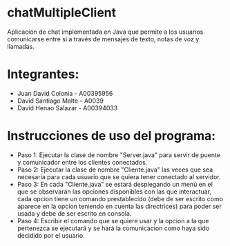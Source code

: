 # chatMultipleClient
Aplicación de chat implementada en Java que permite a los usuarios comunicarse entre sí a través de mensajes de texto, notas de voz y llamadas.

# Integrantes:

- Juan David Colonia - A00395956
- David Santiago Malte - A0039
- David Henao Salazar - A00394033

# Instrucciones de uso del programa:

- Paso 1: Ejecutar la clase de nombre "Server.java" para servir de puente y comunicador entre los clientes conectados.
- Paso 2: Ejecutar la clase de nombre "Cliente.java" las veces que sea necesaria para cada usuario que se quiera tener conectado al servidor.
- Paso 3: En cada "Cliente.java" se estará desplegando un menú en el que se observarán las opciones disponibles con las que interactuar, cada opcion tiene un comando prestablecido (debe de ser escrito como aparece en la opcion teniendo en cuenta las directrices) para poder ser usada y debe de ser escrito en consola.
- Paso 4: Escribir el comando que se quiere usar y la opcion a la que pertenezca se ejecutará y se hará la comunicacion como haya sido decidido por el usuario.
